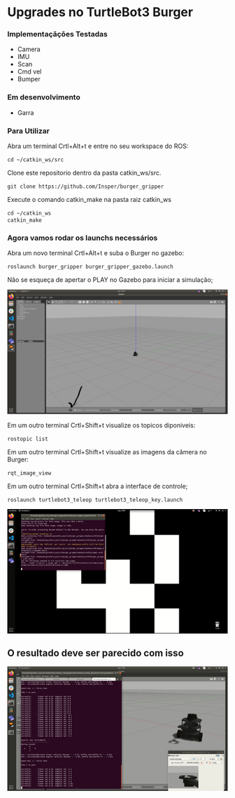 # Upgrades no TurtleBot3 Burger 

### Implementaçãções Testadas

 -   Camera
 -   IMU
 -   Scan
 -   Cmd vel
 -   Bumper

### Em desenvolvimento

  - Garra


### Para Utilizar

Abra um terminal Crtl+Alt+t e entre no seu workspace do ROS:

    cd ~/catkin_ws/src
    
Clone este repositorio dentro da pasta catkin_ws/src.

    git clone https://github.com/Insper/burger_gripper



Execute o comando catkin_make na pasta raiz catkin_ws   


    cd ~/catkin_ws
    catkin_make

### Agora vamos rodar os launchs necessários


Abra um novo terminal Crtl+Alt+t e suba o Burger no gazebo:

    roslaunch burger_gripper burger_gripper_gazebo.launch  
    

Não se esqueça de apertar o PLAY no Gazebo para iniciar a simulação;

![aperte o play](img/play_burger.png) 

Em um outro terminal Crtl+Shift+t visualize os topicos diponiveis:

    rostopic list
    
Em um outro terminal Crtl+Shift+t visualize as imagens da câmera no Burger:

    rqt_image_view


Em um outro terminal Crtl+Shift+t abra a interface de controle;

    roslaunch turtlebot3_teleop turtlebot3_teleop_key.launch

  ![rodando os comandos](img/rodando_burger.gif)  
  
 ## O resultado deve ser parecido com isso 
  
 ![O resultado deve ser parecido com isso](img/girando.gif)
 


 
 



    
    
    
    
    
 


